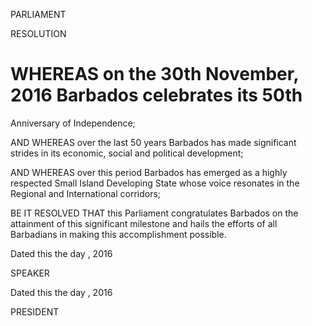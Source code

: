 PARLIAMENT

RESOLUTION

# WHEREAS on the  30th November, 2016 Barbados celebrates its 50th
Anniversary of Independence;

AND WHEREAS over the last 50 years Barbados has made significant
strides in its economic, social and political development;

AND  WHEREAS  over  this  period  Barbados  has  emerged  as  a  highly
respected  Small  Island  Developing  State  whose  voice  resonates  in
the Regional and International corridors;

BE IT RESOLVED THAT this Parliament congratulates Barbados on the
attainment  of  this  significant  milestone  and  hails  the  efforts  of  all
Barbadians in making this accomplishment possible.

Dated this the             day                                   , 2016

SPEAKER

Dated this the             day                                  , 2016

PRESIDENT

